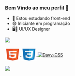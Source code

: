 ### Bem Vindo ao meu perfil 🤙

- 🤔 Estou estudando front-end
- 😄 Iniciante em programação
- 🖥️📱 UI/UX Designer

 <div>
  <a href="https://github.com/MatheusDavy">
  <img height="180em" src="https://github-readme-stats.vercel.app/api?username=MatheusDavy&show_icons=true&theme=flag_india&include_all_commits=true&count_private=true"/>
</div>

  </div>
<div style="display: inline_block"><br>
  <img align="center" alt="Davy-HTML" height="40" width="50" src="https://raw.githubusercontent.com/devicons/devicon/master/icons/html5/html5-original.svg">
  <img align="center" alt="Davy-CSS" height="40" width="50" src="https://raw.githubusercontent.com/devicons/devicon/master/icons/css3/css3-original.svg">
  <img align="center" alt="Davy-CSS" height="40" width="50" src="https://cdn.jsdelivr.net/gh/devicons/devicon/icons/javascript/javascript-original.svg">
</div> 
<br>


<div> 
   <a href="https://www.instagram.com/matheus.davy/" target="_blank"><img src="https://img.shields.io/badge/-Instagram-%23E4405F?style=for-the-badge&logo=instagram&logoColor=white" target="_blank"></a>
 </a> 
</div>
